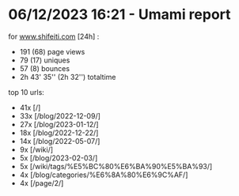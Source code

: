# 06/12/2023 16:21 - Umami report
for www.shifeiti.com [24h] :

 - 191 (68) page views
 - 79 (17) uniques
 - 57 (8) bounces
 - 2h 43' 35'' (2h 32'') totaltime


top 10 urls:
 - 41x [/]
 - 33x [/blog/2022-12-09/]
 - 27x [/blog/2023-01-12/]
 - 18x [/blog/2022-12-22/]
 - 14x [/blog/2022-05-07/]
 - 9x [/wiki/]
 - 5x [/blog/2023-02-03/]
 - 5x [/wiki/tags/%E5%BC%80%E6%BA%90%E5%BA%93/]
 - 4x [/blog/categories/%E6%8A%80%E6%9C%AF/]
 - 4x [/page/2/]


